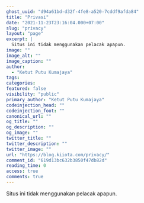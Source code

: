 ```yaml
---
ghost_uuid: "d94a61bd-d32f-4fe8-a520-7cddf9afda84"
title: "Privasi"
date: "2021-11-23T23:16:04.000+07:00"
slug: "privacy"
layout: "page"
excerpt: |
  Situs ini tidak menggunakan pelacak apapun.
image: ""
image_alt: ""
image_caption: ""
author:
  - "Ketut Putu Kumajaya"
tags:
categories:
featured: false
visibility: "public"
primary_author: "Ketut Putu Kumajaya"
codeinjection_head: ""
codeinjection_foot: ""
canonical_url: ""
og_title: ""
og_description: ""
og_image: ""
twitter_title: ""
twitter_description: ""
twitter_image: ""
url: "https://blog.kiiota.com/privacy/"
comment_id: "619d13bc632b3850f47db82d"
reading_time: 0
access: true
comments: true
---
```


<p>Situs ini tidak menggunakan pelacak apapun.</p>